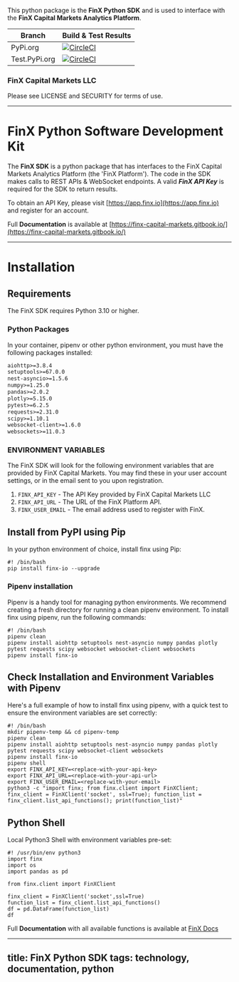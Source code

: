 This python package is the **FinX Python SDK** and is used to interface with the **FinX Capital Markets Analytics 
Platform**.


| Branch | Build & Test Results                                                                                                                                                                                                          |
| ------ |--------------------------------------------------------------------------------------------------------------------------------------------------------------------------------------------------------------------------------|
| PyPi.org | [![CircleCI](https://dl.circleci.com/status-badge/img/gh/FinX-IO/finx/tree/main.svg?style=svg&circle-token=a2c782bbf496cf79a9dbee9a41960601a56d28f7)](https://dl.circleci.com/status-badge/redirect/gh/FinX-IO/finx/tree/main) |
| Test.PyPi.org | [![CircleCI](https://dl.circleci.com/status-badge/img/gh/FinX-IO/finx/tree/dev.svg?style=svg&circle-token=a2c782bbf496cf79a9dbee9a41960601a56d28f7)](https://dl.circleci.com/status-badge/redirect/gh/FinX-IO/finx/tree/dev)   |

### FinX Capital Markets LLC

Please see LICENSE and SECURITY for terms of use.

***

# FinX Python Software Development Kit

The **FinX SDK** is a python package that has interfaces to the FinX Capital Markets
Analytics Platform (the 'FinX Platform'). The code in the SDK makes calls to REST APIs 
& WebSocket endpoints. A valid ___FinX API Key___ is required for the SDK to return results.

To obtain an API Key, please visit [https://app.finx.io](https://app.finx.io) and register for an account.

Full **Documentation** is available at [https://finx-capital-markets.gitbook.io/](https://finx-capital-markets.gitbook.io/)

***

# Installation

## Requirements

The FinX SDK requires Python 3.10 or higher.

### Python Packages

In your container, pipenv or other python environment, you must have the following
packages installed:

```requirements.txt
aiohttp>=3.8.4
setuptools>=67.0.0
nest-asyncio>=1.5.6
numpy>=1.25.0
pandas>=2.0.2
plotly>=5.15.0
pytest>=6.2.5
requests>=2.31.0
scipy>=1.10.1
websocket-client>=1.6.0
websockets>=11.0.3
```

### ENVIRONMENT VARIABLES

The FinX SDK will look for the following environment variables that are provided by FinX Capital Markets. You may find these
in your user account settings, or in the email sent to you upon registration. 

1. `FINX_API_KEY` - The API Key provided by FinX Capital Markets LLC
2. `FINX_API_URL` - The URL of the FinX Platform API.
3. `FINX_USER_EMAIL` - The email address used to register with FinX.

## Install from PyPI using Pip

In your python environment of choice, install finx using Pip:

    #! /bin/bash
    pip install finx-io --upgrade
    
### Pipenv installation

Pipenv is a handy tool for managing python environments. We recommend creating a fresh directory for running a clean 
pipenv environment. To install finx using pipenv, run the following commands:

    #! /bin/bash
    pipenv clean
    pipenv install aiohttp setuptools nest-asyncio numpy pandas plotly pytest requests scipy websocket websocket-client websockets
    pipenv install finx-io 

## Check Installation and Environment Variables with Pipenv

Here's a full example of how to install finx using pipenv, with a quick test to ensure the environment variables are set correctly:

    #! /bin/bash
    mkdir pipenv-temp && cd pipenv-temp
    pipenv clean
    pipenv install aiohttp setuptools nest-asyncio numpy pandas plotly pytest requests scipy websocket-client websockets
    pipenv install finx-io 
    pipenv shell
    export FINX_API_KEY=<replace-with-your-api-key>
    export FINX_API_URL=<replace-with-your-api-url>
    export FINX_USER_EMAIL=<replace-with-your-email>
    python3 -c "import finx; from finx.client import FinXClient; finx_client = FinXClient('socket', ssl=True); function_list = finx_client.list_api_functions(); print(function_list)"

## Python Shell

Local Python3 Shell with environment variables pre-set:

```python3
#! /usr/bin/env python3
import finx
import os
import pandas as pd

from finx.client import FinXClient

finx_client = FinXClient('socket',ssl=True)
function_list = finx_client.list_api_functions()
df = pd.DataFrame(function_list)
df
```
Full **Documentation** with all available functions is available at [FinX Docs](https://finx-capital-markets.gitbook.io/)

---
title: FinX Python SDK
tags: technology, documentation, python
---
